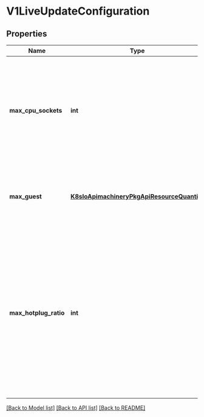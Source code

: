 # V1LiveUpdateConfiguration

## Properties
Name | Type | Description | Notes
------------ | ------------- | ------------- | -------------
**max_cpu_sockets** | **int** | MaxCpuSockets provides a MaxSockets value for VMs that do not provide their own. For VMs with more sockets than maximum the MaxSockets will be set to equal number of sockets. | [optional] 
**max_guest** | [**K8sIoApimachineryPkgApiResourceQuantity**](K8sIoApimachineryPkgApiResourceQuantity.md) | MaxGuest defines the maximum amount memory that can be allocated to the guest using hotplug. | [optional] 
**max_hotplug_ratio** | **int** | MaxHotplugRatio is the ratio used to define the max amount of a hotplug resource that can be made available to a VM when the specific Max* setting is not defined (MaxCpuSockets, MaxGuest) Example: VM is configured with 512Mi of guest memory, if MaxGuest is not defined and MaxHotplugRatio is 2 then MaxGuest &#x3D; 1Gi defaults to 4 | [optional] 

[[Back to Model list]](../README.md#documentation-for-models) [[Back to API list]](../README.md#documentation-for-api-endpoints) [[Back to README]](../README.md)


